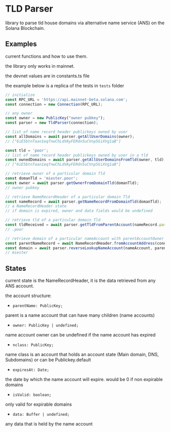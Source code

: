 # TLD Parser 

library to parse tld house domains via alternative name service (ANS) on the Solana Blockchain. 

## Examples
current functions and how to use them. 

the library only works in mainnet. 

the devnet values are in constants.ts file

the example below is a replica of the tests in `tests` folder

```js
// initialize
const RPC_URL = 'https://api.mainnet-beta.solana.com';
const connection = new Connection(RPC_URL);

// any owner
const owner = new PublicKey("owner pubkey");
const parser = new TldParser(connection);

// list of name record header publickeys owned by user
const allDomains = await parser.getAllUserDomains(owner); 
// ["6iE5btnTaan1eqfnwChLdVAyFERdn5uCVnp5GiXVg1aB"]

const tld = 'poor';
// list of name record header publickeys owned by user in a tld
const ownedDomains = await parser.getAllUserDomainsFromTld(owner, tld);
// ["6iE5btnTaan1eqfnwChLdVAyFERdn5uCVnp5GiXVg1aB"]

// retrieve owner of a particular domain Tld
const domanTld = 'miester.poor';
const owner = await parser.getOwnerFromDomainTld(domanTld);
// owner pubkey

// retrieve NameRecordHeader of a particular domain Tld
const nameRecord = await parser.getNameRecordFromDomainTld(domanTld);
// a NameRecordHeader state
// if domain is expired, owner and data fields would be undefined

// retrieve tld of a particular domain Tld
const tldReceived = await parser.getTldFromParentAccount(nameRecord.parentName);
// .poor

// retrieve domain of a particular nameAccount with parentAccountOwner (TldHouse) in our case .poor
const parentNameRecord = await NameRecordHeader.fromAccountAddress(connection, nameRecord?.parentName);
const domain = await parser.reverseLookupNameAccount(nameAccount, parentNameRecord?.owner);
// miester
```

## States
current state is the NameRecordHeader, it is the data retrieved from any ANS account.

the account structure:
- `parentName: PublicKey;`

parent is a name account that can have many children (name accounts)
- `owner: PublicKey | undefined;`

name account owner can be undefined if the name account has expired
- `nclass: PublicKey;`

name class is an account that holds an account state (Main domain, DNS, Subdomains) or can be Publickey.default
- `expiresAt: Date;`

the date by which the name account will expire. would be 0 if non expirable domains
- `isValid: boolean;`

only valid for expirable domains
- `data: Buffer | undefined;`

any data that is held by the name account